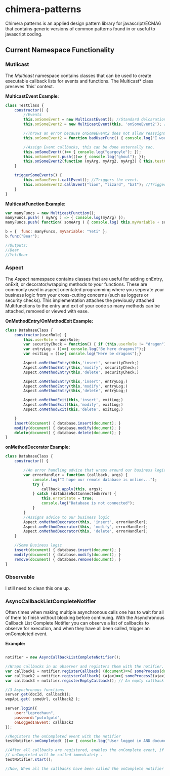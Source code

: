 # chimera-patterns

Chimera patterns is an applied design pattern library for javascript/ECMA6 that contains generic versions of common patterns found in or useful to javascript coding.

## Current Namespace Functionality

### Mutlicast 
The _Multicast_ namespace contains classes that can be used to create executable callback lists for events and functions. The Multicast* class preseves 'this' context. 

**MulticastEvent Example:**

```Javascript
class TestClass {
    constructor() {
        //Events
        this.onSomeEvent = new MulticastEvent(); //Standard delcaration
        this.onSomeEvent2 = new MulticastEvent(this, 'onSomeEvent2'); //Protected declaration, does not allow onSomeEvent2 property to be re-assigned

        //Throws an error because onSomeEvent2 does not allow reassignment
        this.onSomeEvent2 = function badUserFunc() { console.log("I would have removed important callbacks"); }

        //Assign Event callbacks, this can be done externally too.
        this.onSomeEvent(()=> { console.log("gargoyle"); });
        this.onSomeEvent.push(()=> { console.log("ghoul"); });
        this.onSomeEvent2(function (myArg, myArg2, myArg3) { this.testClassVariable = "Chimera:" + myArg + myArg2 + myArg3; });
    }

    triggerSomeEvents() {
        this.onSomeEvent.callEvent(); //Triggers the event.
        this.onSomeEvent2.callEvent("lion", "lizard", "bat"); //Triggers the event.
    }
}
```

**MulticastFunction Example:**

```Javascript
var manyFuncs = new MulticastFunction();
manyFuncs.push( ( myArg ) => { console.log(myArg) });
manyFuncs.push( function( someArg ) { console.log( this.myVariable + someArg) }); //Demonstrates "this" will refer to assigned to object Multicast function is a part of.

b = {  func: manyFuncs, myVariable: "Yeti" };
b.func("Bear");

//Outputs:
//Bear
//YetiBear
```
### Aspect
The _Aspect_ namespace contains classes that are useful for adding onEntry, onExit, or decorator/wrapping methods to your functions. These are commonly used in aspect orientated programming where you seperate your business logic from your cross-cutting concerns (such as loggers or security checks). This implementation attaches the previously attached Multifunctions to the entry and exit of your code so many methods can be attached, removed or viewed with ease.

**OnMethodEntry/OnMethodExit Example:**

```javascript
class DatabaseClass {
    constructor(userRole) {
        this.userRole = userRole;
        var securityCheck = function() { if (this.userRole != "dragon") throw new Error("Not a dragon"); }
        var entryLog = ()=>{ console.log("Be here dragons?");}
        var exitLog = ()=>{ console.log("Here be dragons");}

        Aspect.onMethodEntry(this,'insert', securityCheck;)
        Aspect.onMethodEntry(this,'modify', securityCheck;)
        Aspect.onMethodEntry(this,'delete', securityCheck;)

        Aspect.onMethodEntry(this,'insert', entryLog;)
        Aspect.onMethodEntry(this,'modify', entryLog;)
        Aspect.onMethodEntry(this,'delete', entryLog;)

        Aspect.onMethodExit(this,'insert', exitLog;)
        Aspect.onMethodExit(this,'modify', exitLog;)
        Aspect.onMethodExit(this,'delete', exitLog;)

    }
    insert(document) { database.insert(document); }
    modify(document) { database.modify(document); }
    delete(document) { database.delete(document); }
}
```

**onMethodDecorator Example:**

```javascript
class DatabaseClass {
    constructor() {

        //An error handling advice that wraps around our business logic
        var errorHandler = function (callback, args) {
            console.log("I hope our remote database is online...");
            try {
                callback.apply(this, args);
            } catch (databaseNotConnectedError) {
                this.errorState = true;
                console.log("Database is not connected");
            }
        }
        //Assigns advice to our business logic
        Aspect.onMethodDecorator(this, 'insert', errorHandler);
        Aspect.onMethodDecorator(this, 'modify', errorHandler);
        Aspect.onMethodDecorator(this, 'delete', errorHandler);
    }

    //Some Business logic
    insert(document) { database.insert(document); }
    modify(document) { database.modify(document); }
    remove(document) { database.remove(document); }
}
```

### Observable
I still need to clean this one up.


### AsyncCallbackListCompleteNotifier
Often times when making multiple asynchronous calls one has to wait for all of them to finish without blocking before continuing. With the Asynchronous Callback List Complete Notifier you can observe a list of callbacks to observe for execution, and when they have all been called, trigger an onCompleted event.

**Example:**

```Javascript

notifier = new AsyncCallbackListCompleteNotifier();

//Wraps callbacks in an observer and registers them with the notifier.
var callback1 = notifier.registerCallback( (document)=>{ someProcess(document) });
var callback2 = notifier.registerCallback( (ajax)=>{ someProcess2(ajax) } );
var callback3 = notifier.registerEmptyCallback(); // An empty callback that lets us know when callback has triggered.

//3 Asynchronous functions
server.get(docId, callback1);
wepApi.get( someUrl, callback2 );

server.login({
    user:"Leprechaun",
    password:"potofgold", 
    onLoggedInEvent: callback3
});

//Registers the onCompleted event with the notifier
testNotifier.onCompleted( ()=> { console.log("User logged in AND document fetched AND Ajax fetched"); });

//After all callbacks are registered, enables the onComplete event, if all asynchrounous events complete before start() is called, 
// onCompleted will be called immediately .
testNotifier.start();

//Now, When all the callbacks have been called the onComplete notifier will be run.







